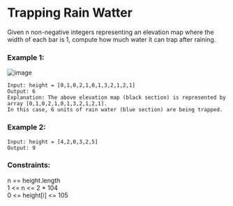 # Trapping Rain Watter

Given n non-negative integers representing an elevation map where the width of each bar is 1, compute how much water it can trap after raining.

### Example 1:

![image](https://user-images.githubusercontent.com/61406986/216772739-274a610a-3b1b-47d6-99aa-ab94b464bcd9.png)
```
Input: height = [0,1,0,2,1,0,1,3,2,1,2,1]
Output: 6
Explanation: The above elevation map (black section) is represented by array [0,1,0,2,1,0,1,3,2,1,2,1]. 
In this case, 6 units of rain water (blue section) are being trapped.
```
### Example 2:
```
Input: height = [4,2,0,3,2,5]
Output: 9
```
### Constraints:

n == height.length<br>
1 <= n <= 2 * 104<br>
0 <= height[i] <= 105
